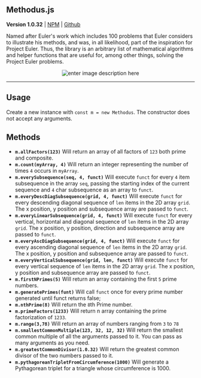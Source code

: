 
## Methodus.js

**Version 1.0.32** | [NPM](https://www.npmjs.com/package/methodus) | [Github](https://github.com/Pamblam/Methodus)

Named after Euler's work which includes 100 problems that Euler considers to illustrate his methods, and was, in all likelihood, part of the inspiration for Project Euler. Thus, the library is an arbitrary list of mathematical algorithms and helper functions that are useful for, among other things, solving the Project Euler problems.

<center>
 
![enter image description here](https://i.imgur.com/GmQbuBT.jpg)

</center>

<hr>

## Usage

Create a new instance with `const m = new Methodus`. The constructor does not accept any arguments.

## Methods

 - **`m.allFactors(123)`** Will return an array of all factors of `123` both prime and composite.
 - **`m.count(myArray, 4)`** Will return an integer representing the number of times `4` occurs in `myArray`.
 - **`m.everySubsequence(seq, 4, funct)`** Will execute `funct` for every `4` item subsequence in the array `seq`, passing the starting index of the current sequence and `4` char subsequence as an array to `funct`.
 - **`m.everyDescDiagSubsequence(grid, 4, funct)`** Will execute `funct` for every descending diagonal sequence of `len` items in the 2D array `grid`. The x position, y position and subsequence array are passed to `funct`.
 - **`m.everyLinearSubsequence(grid, 4, funct)`** Will execute `funct` for every vertical, horizontal and diagonal sequence of `len` items in the 2D array `grid`. The x position, y position, direction and subsequence array are passed to `funct`.
 - **`m.everyAscDiagSubsequence(grid, 4, funct)`** Will execute `funct` for every ascending diagonal sequence of `len` items in the 2D array `grid`. The x position, y position and subsequence array are passed to `funct`.
 - **`m.everyVerticalSubsequence(grid, len, funct)`** Will execute `funct` for every vertical sequence of `len` items in the 2D array `grid`. The x position, y position and subsequence array are passed to `funct`.
 - **`m.firstNPrimes(5)`** Will return an array containing the first `5` prime numbers.
 - **`m.generatePrimes(funt)`** Will call `funct` once for every prime number generated until funct returns false;
 - **`m.nthPrime(8)`** Will return the `8`th Prime number.
 - **`m.primeFactors(1233)`** Will return n array containing the prime factorization of `1233`.
 - **`m.range(3,78)`** Will return an array of numbers ranging from `3` to `78`
 - **`m.smallestCommonMultiple(123, 32, 12, 32)`** Will return the smallest common multiple of all the arguments passed to it. You can pass as many arguments as you need.
 - **`m.greatestCommonDivisor(1.0.32)`** Will return the greatest common divisor of the two numbers passed to it.
 - **`m.pythagoreanTripletFromCircumference(1000)`** Will generate a Pythagorean triplet for a triangle whose circumference is 1000.